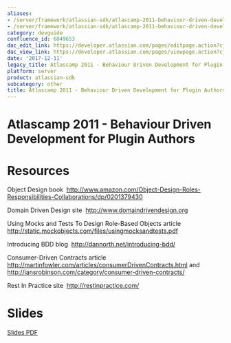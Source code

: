 ```yaml
---
aliases:
- /server/framework/atlassian-sdk/atlascamp-2011-behaviour-driven-development-for-plugin-authors-6849653.html
- /server/framework/atlassian-sdk/atlascamp-2011-behaviour-driven-development-for-plugin-authors-6849653.md
category: devguide
confluence_id: 6849653
dac_edit_link: https://developer.atlassian.com/pages/editpage.action?cjm=wozere&pageId=6849653
dac_view_link: https://developer.atlassian.com/pages/viewpage.action?cjm=wozere&pageId=6849653
date: '2017-12-11'
legacy_title: Atlascamp 2011 - Behaviour Driven Development for Plugin Authors
platform: server
product: atlassian-sdk
subcategory: other
title: Atlascamp 2011 - Behaviour Driven Development for Plugin Authors
---
```

# Atlascamp 2011 - Behaviour Driven Development for Plugin Authors

# Resources

Object Design book  <a href="http://www.amazon.com/Object-Design-Roles-Responsibilities-Collaborations/dp/0201379430" class="uri external-link">http://www.amazon.com/Object-Design-Roles-Responsibilities-Collaborations/dp/0201379430</a>

Domain Driven Design site  <a href="http://www.domaindrivendesign.org" class="uri external-link">http://www.domaindrivendesign.org</a>

Using Mocks and Tests To Design Role-Based Objects article <a href="http://static.mockobjects.com/files/usingmocksandtests.pdf" class="uri external-link">http://static.mockobjects.com/files/usingmocksandtests.pdf</a>

Introducing BDD blog  <a href="http://dannorth.net/introducing-bdd/" class="uri external-link">http://dannorth.net/introducing-bdd/</a>

Consumer-Driven Contracts article  <a href="http://martinfowler.com/articles/consumerDrivenContracts.html" class="uri external-link">http://martinfowler.com/articles/consumerDrivenContracts.html</a> and <a href="http://iansrobinson.com/category/consumer-driven-contracts/" class="uri external-link">http://iansrobinson.com/category/consumer-driven-contracts/</a>

Rest In Practice site  <a href="http://restinpractice.com/" class="uri external-link">http://restinpractice.com/</a> 

# Slides

[Slides PDF](https://dac-lf.prod.atl-paas.net/server/framework/atlassian-sdk/attachments/6849653/7078138.pdf)
































































































































